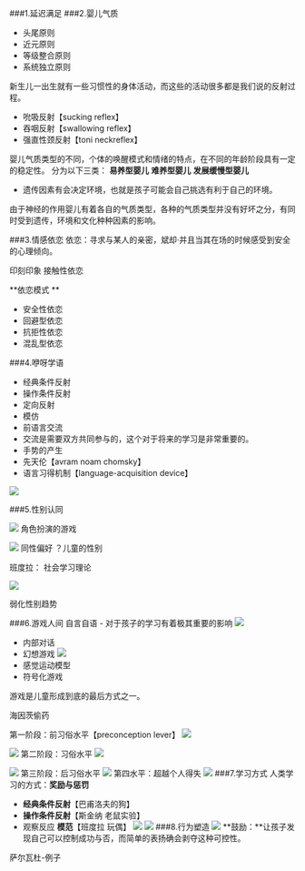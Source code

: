 ###1.延迟满足
###2.婴儿气质
- 头尾原则
- 近元原则
- 等级整合原则
- 系统独立原则

新生儿一出生就有一些习惯性的身体活动，而这些的活动很多都是我们说的反射过程。
- 吮吸反射【sucking reflex】
- 吞咽反射【swallowing reflex】
- 强直性颈反射【toni neckreflex】

婴儿气质类型的不同，个体的唤醒模式和情绪的特点，在不同的年龄阶段具有一定的稳定性。
分为以下三类：
**易养型婴儿**
**难养型婴儿**
**发展缓慢型婴儿**

- 遗传因素有会决定环境，也就是孩子可能会自己挑选有利于自己的环境。

由于神经的作用婴儿有着各自的气质类型，各种的气质类型并没有好坏之分，有同时受到遗传，环境和文化种种因素的影响。

###3.情感依恋
依恋：寻求与某人的亲密，斌却·并且当其在场的时候感受到安全的心理倾向。

印刻印象
接触性依恋 

**依恋模式   **  
- 安全性依恋
- 回避型依恋
- 抗拒性依恋
- 混乱型依恋

###4.咿呀学语
- 经典条件反射
- 操作条件反射
- 定向反射
- 模仿
- 前语言交流
 -  交流是需要双方共同参与的，这个对于将来的学习是非常重要的。
- 手势的产生
- 先天伦【avram noam chomsky】
- 语言习得机制【language-acquisition device】

![](./_image/Image.png)

###5.性别认同

![](./_image/2017-03-23-17-46-00.jpg)
角色扮演的游戏

![](./_image/2017-03-23-17-46-57.jpg)
同性偏好
？儿童的性别

班度拉：
社会学习理论

![](./_image/2017-03-23-17-51-15.jpg)


弱化性别趋势

###6.游戏人间
自言自语 - 对于孩子的学习有着极其重要的影响
![](./_image/2017-03-23-19-21-06.jpg)
 - 内部对话
 - 幻想游戏
![](./_image/2017-03-23-19-25-36.jpg)
- 感觉运动模型
- 符号化游戏

游戏是儿童形成到底的最后方式之一。

海因茨偷药

第一阶段：前习俗水平【preconception lever】
![](./_image/2017-03-23-19-28-34.jpg)

![](./_image/2017-03-23-19-28-51.jpg)
第二阶段：习俗水平
![](./_image/2017-03-23-19-29-47.jpg)

![](./_image/2017-03-23-19-30-08.jpg)
第三阶段：后习俗水平
![](./_image/2017-03-23-19-30-41.jpg)
第四水平：超越个人得失
![](./_image/2017-03-23-19-31-17.jpg)
###7.学习方式
人类学习的方式：**奖励与惩罚**
- **经典条件反射**【巴甫洛夫的狗】
- **操作条件反射**【斯金纳 老鼠实验】
- 观察反应 **模范**【班度拉 玩偶】
![](./_image/2017-03-23-19-36-26.jpg)
![](./_image/2017-03-23-19-36-32.jpg)
###8.行为塑造
![](./_image/2017-03-23-19-39-18.jpg)
**鼓励：**让孩子发现自己可以控制成功与否，而简单的表扬确会剥夺这种可控性。

萨尔瓦杜-例子

